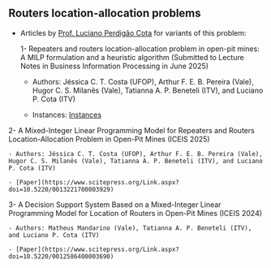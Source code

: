## Routers location-allocation problems
 
- Articles by [Prof. Luciano Perdigão Cota](https://lucianocota.github.io) for variants of this problem:

  1- Repeaters and routers location-allocation problem in open-pit mines: A MILP formulation and a heuristic algorithm (Submitted to Lecture Notes in Business Information Processing in June 2025)

     - Authors: Jéssica C. T. Costa (UFOP), Arthur F. E. B. Pereira (Vale), Hugor C. S. Milanês (Vale), Tatianna A. P. Beneteli (ITV), and Luciano P. Cota (ITV) 
 
     - Instances: [Instances](./instances/)

 2- A Mixed-Integer Linear Programming Model for Repeaters and Routers Location-Allocation Problem in Open-Pit Mines (ICEIS 2025)
    
    - Authors: Jéssica C. T. Costa (UFOP), Arthur F. E. B. Pereira (Vale), Hugor C. S. Milanês (Vale), Tatianna A. P. Beneteli (ITV), and Luciano P. Cota (ITV) 

    - [Paper](https://www.scitepress.org/Link.aspx?doi=10.5220/0013221700003929)
 
  3- A Decision Support System Based on a Mixed-Integer Linear Programming Model for Location of Routers in Open-Pit Mines (ICEIS 2024)

    - Authors: Matheus Mandarino (Vale), Tatianna A. P. Beneteli (ITV), and Luciano P. Cota (ITV)

    - [Paper](https://www.scitepress.org/Link.aspx?doi=10.5220/0012586400003690)
   
  
